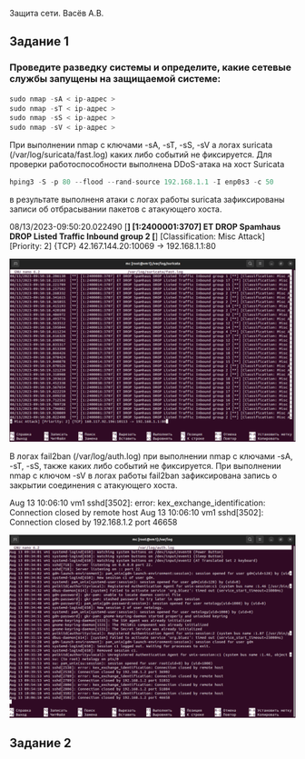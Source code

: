 Защита сети. Васёв А.В.

## Задание 1

### Проведите разведку системы и определите, какие сетевые службы запущены на защищаемой системе:

```java
sudo nmap -sA < ip-адрес >
sudo nmap -sT < ip-адрес >
sudo nmap -sS < ip-адрес >
sudo nmap -sV < ip-адрес >
```
При выполнении nmap с ключами -sA, -sT, -sS, -sV а логах suricata (/var/log/suricata/fast.log) каких либо событий не фиксируется. Для проверки работоспособности выполнена DDoS-атака на хост Suricata
```java
hping3 -S -p 80 --flood --rand-source 192.168.1.1 -I enp0s3 -c 50
```
в результате выполненя атаки с логах работы suricata зафиксированы записи об отбрасывании пакетов с атакующего хоста.

08/13/2023-09:50:20.022490  [**] [1:2400001:3707] ET DROP Spamhaus DROP Listed Traffic Inbound group 2 [**] [Classification: Misc Attack] [Priority: 2] {TCP} 42.167.144.20:10069 -> 192.168.1.1:80

![alt text](https://github.com/rus42/NetworkProtection/blob/main/Task_1.1.png)

В логах fail2ban (/var/log/auth.log) при выполнении nmap с ключами -sA, -sT, -sS, также каких либо событий не фиксируется.
При выполнении nmap с ключом -sV в логах работы fail2ban зафиксирована запись о закрытии соединения с атакующего хоста.

Aug 13 10:06:10 vm1 sshd[3502]: error: kex_exchange_identification: Connection closed by remote host
Aug 13 10:06:10 vm1 sshd[3502]: Connection closed by 192.168.1.2 port 46658

![alt text](https://github.com/rus42/NetworkProtection/blob/main/Task_1.2.png)

## Задание 2

